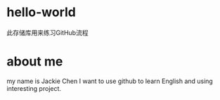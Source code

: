 # hello-world
此存储库用来练习GitHub流程
# about me
my name is Jackie Chen
I want to use github to learn English and using interesting project.
